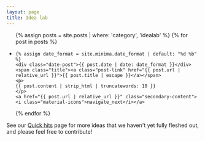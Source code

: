 ```yaml
---
layout: page
title: Idea lab
---
```


<div class="container last-post">
<section>

<ul class="collection">
{% assign posts = site.posts | where: 'category', 'idealab' %}
{% for post in posts %}
    <li class="collection-item avatar">

    {% assign date_format = site.minima.date_format | default: "%d %b" %}
    <div class="date-post">{{ post.date | date: date_format }}</div>
    <span class="title"><a class="post-link" href="{{ post.url | relative_url }}">{{ post.title | escape }}</a></span>
    <p>
    {{ post.content | strip_html | truncatewords: 10 }}
    </p>
    <a href="{{ post.url | relative_url }}" class="secondary-content"><i class="material-icons">navigate_next</i></a>

</li>

{% endfor %}

</ul>

<p>See our <a href="/quick-hits">Quick hits</a> page for more ideas that we haven't yet fully fleshed out, and please feel free to contribute!</p>

</section>

</div>